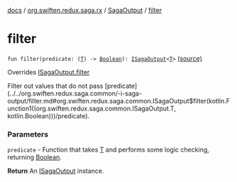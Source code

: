 [docs](../../index.md) / [org.swiften.redux.saga.rx](../index.md) / [SagaOutput](index.md) / [filter](./filter.md)

# filter

`fun filter(predicate: (`[`T`](index.md#T)`) -> `[`Boolean`](https://kotlinlang.org/api/latest/jvm/stdlib/kotlin/-boolean/index.html)`): `[`ISagaOutput`](../../org.swiften.redux.saga.common/-i-saga-output/index.md)`<`[`T`](index.md#T)`>` [(source)](https://github.com/protoman92/KotlinRedux/tree/master/common/common-rx-saga/src/main/kotlin/org/swiften/redux/saga/rx/RxSaga.kt#L63)

Overrides [ISagaOutput.filter](../../org.swiften.redux.saga.common/-i-saga-output/filter.md)

Filter out values that do not pass [predicate](../../org.swiften.redux.saga.common/-i-saga-output/filter.md#org.swiften.redux.saga.common.ISagaOutput$filter(kotlin.Function1((org.swiften.redux.saga.common.ISagaOutput.T, kotlin.Boolean)))/predicate).

### Parameters

`predicate` - Function that takes [T](../../org.swiften.redux.saga.common/-i-saga-output/index.md#T) and performs some logic checking, returning [Boolean](https://kotlinlang.org/api/latest/jvm/stdlib/kotlin/-boolean/index.html).

**Return**
An [ISagaOutput](../../org.swiften.redux.saga.common/-i-saga-output/index.md) instance.

